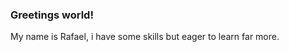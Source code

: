 <h3>Greetings world!</h3>
<p>My name is Rafael, i have some skills but eager to learn far more.</p>

